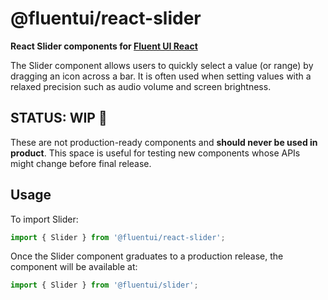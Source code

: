 # @fluentui/react-slider

**React Slider components for [Fluent UI React](https://developer.microsoft.com/en-us/fluentui)**

The Slider component allows users to quickly select a value (or range) by dragging an icon across a bar. It is often used when setting
values with a relaxed precision such as audio volume and screen brightness.

## STATUS: WIP 🚧

These are not production-ready components and **should never be used in product**. This space is useful for testing new components whose APIs might change before final release.

## Usage

To import Slider:

```js
import { Slider } from '@fluentui/react-slider';
```

Once the Slider component graduates to a production release, the component will be available at:

```js
import { Slider } from '@fluentui/slider';
```
